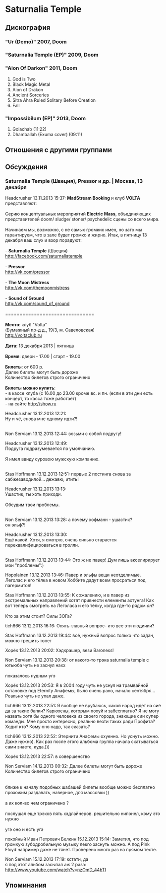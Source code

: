 # Saturnalia Temple



## Дискография

### "Ur (Demo)" 2007, Doom



### "Saturnalia Temple (EP)" 2009, Doom



### "Aion Of Darkon" 2011, Doom

1. God is Two 
2. Black Magic Metal 
3. Aion of Drakon 
4. Ancient Sorceries 
5. Sitra Ahra Ruled Solitary Before Creation 
6. Fall

### "Impossibilum (EP)" 2013, Doom

1. Golachab (11:22)
2. Dhamballah (Exuma cover) (09:11)


## Отношения с другими группами


## Обсуждения

### Saturnalia Temple (Швеция), Pressor и др. | Москва, 13 декабря

Headcrusher 13.11.2013 15:37:
<B>MadStream Booking</B> и клуб <B>VOLTA</B> представляют:<BR><BR>Серию концептуальных мероприятий <B>Electric Mass</B>, объединяющих представителей doom/ sludge/ stoner/ psychedelic сцены со всего мира.<BR><BR>Начинаем мы, возможно, с не самых громких имен, но зато мы гарантируем, что в зале будет громко и жирно. Итак, в пятницу 13 декабря ваш слух и взор порадуют:<BR><BR>- <B>Saturnalia Temple</B> (Швеция)<BR><A HREF="http://facebook.com/saturnaliatemple" TARGET="_blank">http://facebook.com/saturnaliatemple</A><BR><BR>- <B>Pressor</B><BR><A HREF="http://vk.com/pressor" TARGET="_blank">http://vk.com/pressor</A><BR><BR>- <B>The Moon Mistress</B><BR><A HREF="http://vk.com/themoonmistress" TARGET="_blank">http://vk.com/themoonmistress</A><BR><BR>- <B>Sound of Ground</B><BR><A HREF="http://vk.com/sound_of_ground" TARGET="_blank">http://vk.com/sound_of_ground</A><BR><BR>===============================<BR><BR><B>Место</B>: клуб "Volta"<BR>(Бумажный пр-д д., 19/3, м. Савеловская)<BR><A HREF="http://voltaclub.ru" TARGET="_blank">http://voltaclub.ru</A><BR><BR><B>Дата</B>: 13 декабря 2013 | пятница<BR><BR><B>Время</B>: двери - 17.00 | старт - 19.00<BR><BR><B>Билеты</B>: от 600 р.<BR>Далее билеты могут быть дороже<BR>Количество билетов строго ограничено<BR><BR><B>Билеты можно купить</B>:<BR>- в кассе клуба (c 16.00 до 23.00 кроме вс. и пн. (если в эти дни есть концерт, то касса тоже работает)<BR>- на сайте <A HREF="http://show.ru" TARGET="_blank">http://show.ru</A>

Headcrusher 13.12.2013 12:21:
<BR>Ну и чё, снова мне одному идти?!<BR><BR>

Non Serviam 13.12.2013 12:44:
возьми с собой подругу!

Headcrusher 13.12.2013 12:49:
<BR>Подруга подразумевается по умолчанию.<BR><BR>Я имел ввиду суровою мужскую компанию.<BR><BR>

Stas Hoffmann 13.12.2013 12:51:
первые 2 постинга снова за сабжезаводилой... дежавю, итить!

Headcrusher 13.12.2013 13:13:
<BR>Ушастик, ты хоть приходи.<BR><BR>Обсудим твои проблемы.<BR><BR>

Non Serviam 13.12.2013 13:28:
а почему хофманн - ушастик?<BR>он эльф?!

Headcrusher 13.12.2013 13:30:
<BR>Ещё какой. Хотя, я смотрю, очень сильно старается переквалифицироваться в тролли.<BR><BR>

Stas Hoffmann 13.12.2013 13:44:
Это ж не павер! Дум лишь акселирирует мои "проблемы":)

Hopolainen 13.12.2013 13:46:
Павер и эльфы вещи неотделимые.<BR>Леголас и его тёлка в новом Хоббите дадут всем просраться под пагермитол!

Stas Hoffmann 13.12.2013 13:55:
К сожалению, и в павер из экстремальных направлений хотят привнести елементы ахтунга! Как вот теперь смотреть на Леголаса и его тёлку, когда где-то рядом <I>он</I>?<BR><BR>Кто за этим стоит? Силы ЗОГа?

tich666 13.12.2013 16:16:
Опять главный вопрос- кто все эти людииии?

Stas Hoffmann 13.12.2013 19:44:
всё, нужный вопрос только что задан, можно трешить топег

Хорёк 13.12.2013 20:02:
Хэдкрашер, вези Baroness!

Non Serviam 13.12.2013 20:38:
от какого-то трэка saturnalia temple с ютьюба чуть не заснул нахх<BR><BR>показалось нудным угэ

Хорёк 13.12.2013 20:53:
Я в 2004 году чуть не уснул на трамвайной остановке под Eternity Анафемы, было очень рано, начало сентября... Реально чуть не упал даже.

tich666 13.12.2013 22:51:
Я вообще не врубаюсь, какой народ идет на сиё да за такие бапки? Карюхены, которым похуй и забесплатно? Я не могу назвать хотя бы одного человека из своего города, знающие сии супер команды. Мне просто интересно, реально везти таких ради Профита? Ходит кто? Кому оно надо, так сказать?

tich666 13.12.2013 22:52:
Этернити Анафемы охуенно. Но уснуть можно. Даже нужно). Как раз после этого альбома группа начала скатываться сами знаете, куда.)))

Хорёк 13.12.2013 22:57:
в совершенство

Non Serviam 14.12.2013 00:32:
Далее билеты могут быть дороже<BR>Количество билетов строго ограничено<BR><BR><BR>ближе к началу подобных шабашей билеты вообще можно бесплатно прохожим раздавать, наверное, для массовки ))<BR><BR>а их кол-во чем ограничено ?<BR><BR>послушал еще трэков пять хэдлайнеров. решительно нипонел, кому это нужно<BR><BR>угэ оно и есть угэ

покойный Иван Петрович Белкин 15.12.2013 15:14:
Заметил, что под громкую зубодробильную музыку лекго заснуть можно. А под Pink Floyd например даже не тянет. Проверено много раз на прямом тесте.

Non Serviam 15.12.2013 17:19:
кстати, да<BR>я под этот альбом засыпал аж 2 раза:<BR><A HREF="http://www.youtube.com/watch?v=nzOmD_44bTI" TARGET="_blank">http://www.youtube.com/watch?v=nzOmD_44bTI</A>



## Упоминания

